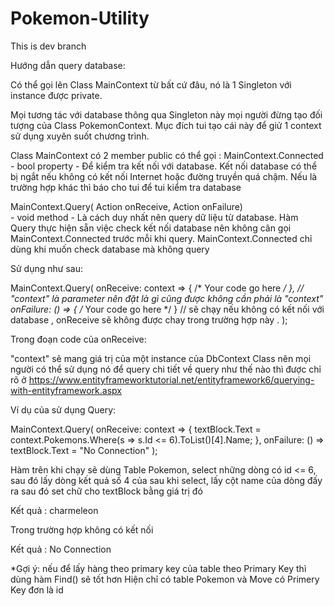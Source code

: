 # Pokemon-Utility
This is dev branch

Hướng dẫn query database:

Có thể gọi lên Class MainContext từ bất cứ đâu, nó là 1 Singleton với instance được private.

Mọi tương tác với database thông qua Singleton này mọi người đừng tạo đối tượng của Class PokemonContext. Mục đích tui tạo cái này để giử 1 context sử dụng xuyên suốt chương trình.

Class MainContext có 2 member public có thể gọi :
  MainContext.Connected 
    - bool property - Để kiểm tra kết nối với database. Kết nối database có thể bị ngắt nếu không có kết nối Internet hoặc đường truyền quá chậm. Nếu là trường hợp khác thì báo cho tui để tui kiểm tra database

  MainContext.Query( Action onReceive, Action<MainContext> onFailure)  
    - void method - Là cách duy nhất nên query dữ liệu từ database. 
    Hàm Query thực hiện sẵn việc check kết nối database nên không cân gọi MainContext.Connected trước mỗi khi query. MainContext.Connected chỉ dùng khi muốn check database mà không query
 
 Sử dụng như sau:


MainContext.Query(
    onReceive: context => { /* Your code go here */ },    //  "context" là parameter nên đặt là gì cũng được không cần phải là "context"
    onFailure: () => { /* Your code go here */ }          // sẽ chạy nếu không có kết nối với database , onReceive sẽ không được chay trong trường hợp này .
);

Trong đoạn code của onReceive:

"context" sẽ mang giá trị của một instance của DbContext Class nên mọi người có thể sử dụng nó để query
chi tiết về query như thế nào thì được chỉ rõ ở https://www.entityframeworktutorial.net/entityframework6/querying-with-entityframework.aspx

Ví dụ của sử dụng Query:

MainContext.Query(
    onReceive: context =>
    {
        textBlock.Text = context.Pokemons.Where(s => s.Id <= 6).ToList()[4].Name;
    },
    onFailure: () => textBlock.Text = "No Connection"
);

Hàm trên khi chạy sẽ dùng Table Pokemon, select những dòng có id <= 6, sau đó lấy dòng kết quả số 4 của sau khi select, lấy cột name của dòng đấy ra sau đó set chữ cho textBlock bằng giá trị đó

Kết quả : charmeleon

Trong trường hợp không có kết nối

Kết quả : No Connection

*Gợi ý: nếu để lấy hàng theo primary key của table theo Primary Key thì dùng hàm Find() sẽ tốt hơn
Hiện chỉ có table Pokemon và Move có Primery Key đơn là id
